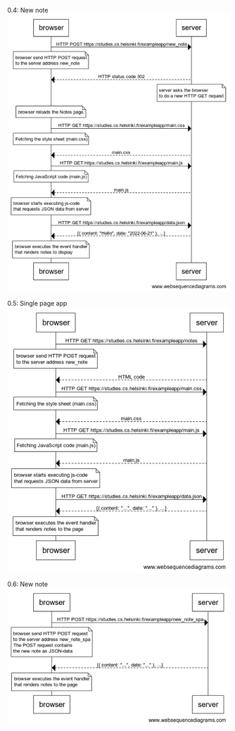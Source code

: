 0.4: New note<br>
![alt text](https://github.com/HichamAf/fullstack/blob/main/part0/0.4.png "ggggggggggggg")


0.5: Single page app<br>
![alt text](https://github.com/HichamAf/fullstack/blob/main/part0/0.5.png)

0.6: New note<br>
![alt text](https://github.com/HichamAf/fullstack/blob/main/part0/0.6.png)

